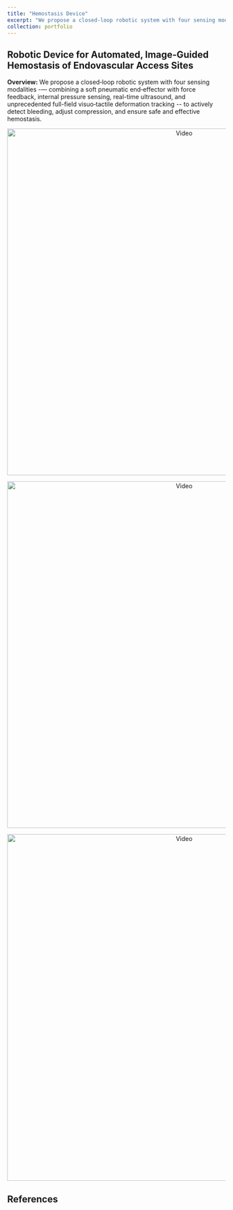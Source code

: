 ```yaml
---
title: "Hemostasis Device"
excerpt: "We propose a closed‐loop robotic system with four sensing modalities — combining a soft pneumatic end‐effector with force feedback, internal pressure sensing, real-time ultrasound, and unprecedented full-field visuo‐tactile deformation tracking — to actively detect bleeding, adjust compression, and ensure safe and effective hemostasis. <br> <img src='https://zhuonanhao.github.io/Home/assets/portfolio/hemostasis/Fig_Overview_Hemostasis.png' style='width:800px; height:auto;'>"
collection: portfolio
---
```



## Robotic Device for Automated, Image-Guided Hemostasis of Endovascular Access Sites
**Overview:** We propose a closed‐loop robotic system with four sensing modalities -— combining a soft pneumatic end‐effector with force feedback, internal pressure sensing, real-time ultrasound, and unprecedented full-field visuo‐tactile deformation tracking -- to actively detect bleeding, adjust compression, and ensure safe and effective hemostasis.

<p align="center">
  <img src="https://zhuonanhao.github.io/Home/assets/portfolio/hemostasis/Fig_Overview_Hemostasis.png" alt="Video" style="width:800px;"/>
  <br>
</p>

<p align="center">
  <img src="https://zhuonanhao.github.io/Home/assets/portfolio/hemostasis/Fig_Phases.png" alt="Video" style="width:800px;"/>
  <br>
</p>

<p align="center">
  <img src="https://zhuonanhao.github.io/Home/assets/portfolio/hemostasis/Vid_demo.gif" alt="Video" style="width:800px;"/>
  <br>
</p>




## References


